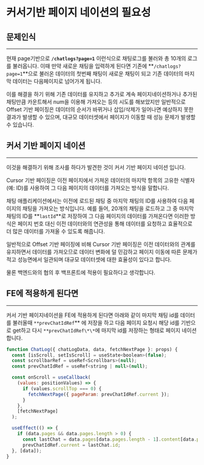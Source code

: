 # 커서기반 페이지 네이션의 필요성

## 문제인식

---

현재 page기반으로 **`/chatlogs?page=1`** 이런식으로 채팅로그를 불러와 총 10개의 로그를 불러옵니다. 이때 만약 새로운 채팅을 입력하게 된다면 기존에 **`/chatlogs?page=1`**으로 불러온 데이터의 첫번째 채팅이 새로운 채팅이 되고 기존 데이터의 마지막 데이터는 다음페이지로 넘어가게 됩니다.

이를 해결을 하기 위해 기존 데이터를 유지하고 추가로 계속 페이지네이션하거나 추가된 채팅만큼 카운트해서 num을 이용해 가져오는 등의 시도를 해보았지만 일반적으로 Offset 기반 페이징은 데이터의 순서가 바뀌거나 삽입/삭제가 일어나면 예상하지 못한 결과가 발생할 수 있으며, 대규모 데이터셋에서 페이지가 이동할 때 성능 문제가 발생할 수 있습니다.

## 커서 기반 페이지 네이션

---

이것을 해결하기 위해 조사를 하다가 발견한 것이 커서 기반 페이지 네이션 입니다.

Cursor 기반 페이징은 이전 페이지에서 가져온 데이터의 마지막 항목의 고유한 식별자(예: ID)를 사용하여 그 다음 페이지의 데이터를 가져오는 방식을 말합니다.

채팅 애플리케이션에서는 이전에 로드된 채팅 중 마지막 채팅의 ID를 사용하여 다음 페이지의 채팅을 가져오는 방식입니다. 예를 들어, 20개의 채팅을 로드하고 그 중 마지막 채팅의 ID를 **`lastId`**로 저장하여 그 다음 페이지의 데이터를 가져온다면 이러한 방식은 페이지 번호 대신 이전 데이터와의 연관성을 통해 데이터를 요청하고 효율적으로 더 많은 데이터를 가져올 수 있도록 해줍니다.

일반적으로 Offset 기반 페이징에 비해 Cursor 기반 페이징은 이전 데이터와의 관계를 유지하면서 데이터를 가져오므로 데이터 변화에 덜 민감하고 페이지 이동에 따른 문제가 적고 성능면에서 일관되며 대규모 데이터셋에 대한 효율성이 있다고 합니다.

물론 백엔드와의 협의 후 백프론트에 적용이 필요하다고 생각합니다.

## FE에 적용하게 된다면

---

커서 기반 페이지네이션을 FE에 적용하게 된다면 아래와 같이 마지막 채팅 id를 데이터를 불러올때 `**prevChatIdRef`** 에 저장을 하고 다음 페이지 요청시 해당 id를 기반으로 get하고 다시 `**prevChatIdRef\*\*`에 마지막 id를 저장하는 형태로 페이지 네이션합니다.

```jsx
function ChatLog({ chatLogData, data, fetchNextPage }: props) {
  const [isScroll, setIsScroll] = useState<boolean>(false);
  const scrollbarRef = useRef<Scrollbars>(null);
  const prevChatIdRef = useRef<string | null>(null);

  const onScroll = useCallback(
    (values: positionValues) => {
      if (values.scrollTop === 0) {
        fetchNextPage({ pageParam: prevChatIdRef.current });
      }
    },
    [fetchNextPage]
  );

  useEffect(() => {
    if (data.pages && data.pages.length > 0) {
      const lastChat = data.pages[data.pages.length - 1].content[data.pages[data.pages.length - 1].content.length - 1];
      prevChatIdRef.current = lastChat.id;
  }, [data]);
}
```
